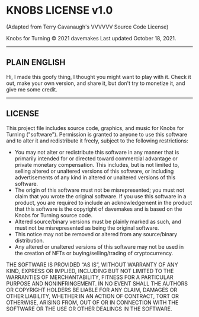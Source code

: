 # KNOBS LICENSE v1.0
(Adapted from Terry Cavanaugh's VVVVVV Source Code License)

Knobs for Turning © 2021 davemakes
Last updated October 18, 2021.

---
## PLAIN ENGLISH
Hi, I made this goofy thing, I thought you might want to play with it. Check it out, make your own version, and share it, but don't try to monetize it, and give me some credit.

---
## LICENSE
This project file includes source code, graphics, and music for Knobs for Turning ("software"). Permission is granted to anyone to use this software and to alter it and redistribute it freely, subject to the following restrictions:

* You may not alter or redistribute this software in any manner that is primarily intended for or directed toward commercial advantage or private monetary compensation. This includes, but is not limited to, selling altered or unaltered versions of this software, or including advertisements of any kind in altered or unaltered versions of this software.
* The origin of this software must not be misrepresented; you must not claim that you wrote the original software. If you use this software in a product, you are required to include an acknowledgement in the product that this software is the copyright of davemakes and is based on the Knobs for Turning source code.
* Altered source/binary versions must be plainly marked as such, and must not be misrepresented as being the original software.
* This notice may not be removed or altered from any source/binary distribution.
* Any altered or unaltered versions of this software may not be used in the creation of NFTs or buying/selling/trading of cryptocurrency.

THE SOFTWARE IS PROVIDED “AS IS”, WITHOUT WARRANTY OF ANY KIND, EXPRESS OR IMPLIED, INCLUDING BUT NOT LIMITED TO THE WARRANTIES OF MERCHANTABILITY, FITNESS FOR A PARTICULAR PURPOSE AND NONINFRINGEMENT. IN NO EVENT SHALL THE AUTHORS OR COPYRIGHT HOLDERS BE LIABLE FOR ANY CLAIM, DAMAGES OR OTHER LIABILITY, WHETHER IN AN ACTION OF CONTRACT, TORT OR OTHERWISE, ARISING FROM, OUT OF OR IN CONNECTION WITH THE SOFTWARE OR THE USE OR OTHER DEALINGS IN THE SOFTWARE.